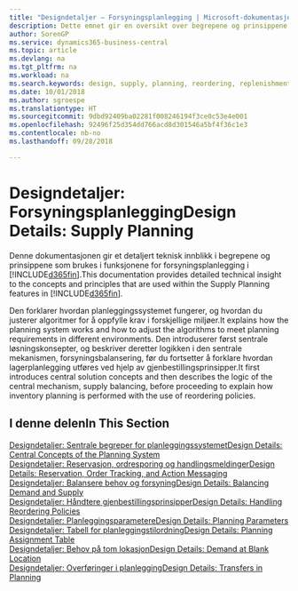 ```yaml
---
title: "Designdetaljer – Forsyningsplanlegging | Microsoft-dokumentasjon"
description: Dette emnet gir en oversikt over begrepene og prinsippene som brukes i funksjonene for forsyningsplanlegging i Business Central.
author: SorenGP
ms.service: dynamics365-business-central
ms.topic: article
ms.devlang: na
ms.tgt_pltfrm: na
ms.workload: na
ms.search.keywords: design, supply, planning, reordering, replenishment
ms.date: 10/01/2018
ms.author: sgroespe
ms.translationtype: HT
ms.sourcegitcommit: 9dbd92409ba02281f008246194f3ce0c53e4e001
ms.openlocfilehash: 92496f25d354dd766acd8d301546a5bf4f36c1e3
ms.contentlocale: nb-no
ms.lasthandoff: 09/28/2018

---
```

# <a name="design-details-supply-planning"></a><span data-ttu-id="2f97a-103">Designdetaljer: Forsyningsplanlegging</span><span class="sxs-lookup"><span data-stu-id="2f97a-103">Design Details: Supply Planning</span></span>
<span data-ttu-id="2f97a-104">Denne dokumentasjonen gir et detaljert teknisk innblikk i begrepene og prinsippene som brukes i funksjonene for forsyningsplanlegging i [!INCLUDE[d365fin](includes/d365fin_md.md)].</span><span class="sxs-lookup"><span data-stu-id="2f97a-104">This documentation provides detailed technical insight to the concepts and principles that are used within the Supply Planning features in [!INCLUDE[d365fin](includes/d365fin_md.md)].</span></span>  

<span data-ttu-id="2f97a-105">Den forklarer hvordan planleggingssystemet fungerer, og hvordan du justerer algoritmer for å oppfylle krav i forskjellige miljøer.</span><span class="sxs-lookup"><span data-stu-id="2f97a-105">It explains how the planning system works and how to adjust the algorithms to meet planning requirements in different environments.</span></span> <span data-ttu-id="2f97a-106">Den introduserer først sentrale løsningskonsepter, og beskriver deretter logikken i den sentrale mekanismen, forsyningsbalansering, før du fortsetter å forklare hvordan lagerplanlegging utføres ved hjelp av gjenbestillingsprinsipper.</span><span class="sxs-lookup"><span data-stu-id="2f97a-106">It first introduces central solution concepts and then describes the logic of the central mechanism, supply balancing, before proceeding to explain how inventory planning is performed with the use of reordering policies.</span></span>  

## <a name="in-this-section"></a><span data-ttu-id="2f97a-107">I denne delen</span><span class="sxs-lookup"><span data-stu-id="2f97a-107">In This Section</span></span>  
[<span data-ttu-id="2f97a-108">Designdetaljer: Sentrale begreper for planleggingssystemet</span><span class="sxs-lookup"><span data-stu-id="2f97a-108">Design Details: Central Concepts of the Planning System</span></span>](design-details-central-concepts-of-the-planning-system.md)  
[<span data-ttu-id="2f97a-109">Designdetaljer: Reservasjon, ordresporing og handlingsmeldinger</span><span class="sxs-lookup"><span data-stu-id="2f97a-109">Design Details: Reservation, Order Tracking, and Action Messaging</span></span>](design-details-reservation-order-tracking-and-action-messaging.md)  
[<span data-ttu-id="2f97a-110">Designdetaljer: Balansere behov og forsyning</span><span class="sxs-lookup"><span data-stu-id="2f97a-110">Design Details: Balancing Demand and Supply</span></span>](design-details-balancing-demand-and-supply.md)  
[<span data-ttu-id="2f97a-111">Designdetaljer: Håndtere gjenbestillingsprinsipper</span><span class="sxs-lookup"><span data-stu-id="2f97a-111">Design Details: Handling Reordering Policies</span></span>](design-details-handling-reordering-policies.md)  
[<span data-ttu-id="2f97a-112">Designdetaljer: Planleggingsparametere</span><span class="sxs-lookup"><span data-stu-id="2f97a-112">Design Details: Planning Parameters</span></span>](design-details-planning-parameters.md)  
[<span data-ttu-id="2f97a-113">Designdetaljer: Tabell for planleggingstilordning</span><span class="sxs-lookup"><span data-stu-id="2f97a-113">Design Details: Planning Assignment Table</span></span>](design-details-planning-assignment-table.md)  
[<span data-ttu-id="2f97a-114">Designdetaljer: Behov på tom lokasjon</span><span class="sxs-lookup"><span data-stu-id="2f97a-114">Design Details: Demand at Blank Location</span></span>](design-details-demand-at-blank-location.md)  
[<span data-ttu-id="2f97a-115">Designdetaljer: Overføringer i planlegging</span><span class="sxs-lookup"><span data-stu-id="2f97a-115">Design Details: Transfers in Planning</span></span>](design-details-transfers-in-planning.md)

